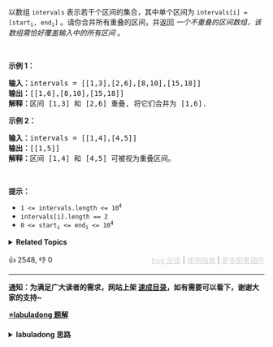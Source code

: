 <p>以数组 <code>intervals</code> 表示若干个区间的集合，其中单个区间为 <code>intervals[i] = [start<sub>i</sub>, end<sub>i</sub>]</code> 。请你合并所有重叠的区间，并返回&nbsp;<em>一个不重叠的区间数组，该数组需恰好覆盖输入中的所有区间</em>&nbsp;。</p>

<p>&nbsp;</p>

<p><strong>示例 1：</strong></p>

<pre>
<strong>输入：</strong>intervals = [[1,3],[2,6],[8,10],[15,18]]
<strong>输出：</strong>[[1,6],[8,10],[15,18]]
<strong>解释：</strong>区间 [1,3] 和 [2,6] 重叠, 将它们合并为 [1,6].
</pre>

<p><strong>示例&nbsp;2：</strong></p>

<pre>
<strong>输入：</strong>intervals = [[1,4],[4,5]]
<strong>输出：</strong>[[1,5]]
<strong>解释：</strong>区间 [1,4] 和 [4,5] 可被视为重叠区间。</pre>

<p>&nbsp;</p>

<p><strong>提示：</strong></p>

<ul> 
 <li><code>1 &lt;= intervals.length &lt;= 10<sup>4</sup></code></li> 
 <li><code>intervals[i].length == 2</code></li> 
 <li><code>0 &lt;= start<sub>i</sub> &lt;= end<sub>i</sub> &lt;= 10<sup>4</sup></code></li> 
</ul>

<details><summary><strong>Related Topics</strong></summary>数组 | 排序</details><br>

<div>👍 2548, 👎 0<span style='float: right;'><span style='color: gray;'><a href='https://github.com/labuladong/fucking-algorithm/issues' target='_blank' style='color: lightgray;text-decoration: underline;'>bug 反馈</a> | <a href='https://labuladong.online/algo/fname.html?fname=jb插件简介' target='_blank' style='color: lightgray;text-decoration: underline;'>使用指南</a> | <a href='https://labuladong.online/algo/' target='_blank' style='color: lightgray;text-decoration: underline;'>更多配套插件</a></span></span></div>

<div id="labuladong"><hr>

**通知：为满足广大读者的需求，网站上架 [速成目录](https://labuladong.online/algo/intro/quick-learning-plan/)，如有需要可以看下，谢谢大家的支持~**



<p><strong><a href="https://labuladong.online/algo/practice-in-action/interval-problem-summary/" target="_blank">⭐️labuladong 题解</a></strong></p>
<details><summary><strong>labuladong 思路</strong></summary>


<div id="labuladong_solution_zh">

## 基本思路

一个区间可以表示为 `[start, end]`，先按区间的 `start` 排序：

![](https://labuladong.online/algo/images/mergeInterval/1.jpg)

**显然，对于几个相交区间合并后的结果区间 `x`，`x.start` 一定是这些相交区间中 `start` 最小的，`x.end` 一定是这些相交区间中 `end` 最大的**：

![](https://labuladong.online/algo/images/mergeInterval/2.jpg)

由于已经排了序，`x.start` 很好确定，求 `x.end` 也很容易，可以类比在数组中找最大值的过程。

**详细题解**：
  - [一个方法解决三道区间问题](https://labuladong.online/algo/practice-in-action/interval-problem-summary/)

</div>





<div id="solution">

## 解法代码



<div class="tab-panel"><div class="tab-nav">
<button data-tab-item="cpp" class="tab-nav-button btn " data-tab-group="default" onclick="switchTab(this)">cpp🤖</button>

<button data-tab-item="python" class="tab-nav-button btn " data-tab-group="default" onclick="switchTab(this)">python🤖</button>

<button data-tab-item="java" class="tab-nav-button btn active" data-tab-group="default" onclick="switchTab(this)">java🟢</button>

<button data-tab-item="go" class="tab-nav-button btn " data-tab-group="default" onclick="switchTab(this)">go🤖</button>

<button data-tab-item="javascript" class="tab-nav-button btn " data-tab-group="default" onclick="switchTab(this)">javascript🤖</button>
</div><div class="tab-content">
<div data-tab-item="cpp" class="tab-item " data-tab-group="default"><div class="highlight">

```cpp
// 注意：cpp 代码由 chatGPT🤖 根据我的 java 代码翻译。
// 本代码的正确性已通过力扣验证，如有疑问，可以对照 java 代码查看。

#include <vector>
#include <algorithm>

class Solution {
public:
    std::vector<std::vector<int>> merge(std::vector<std::vector<int>>& intervals) {
        std::vector<std::vector<int>> res;
        // 按区间的 start 升序排列
        std::sort(intervals.begin(), intervals.end(), [](const std::vector<int>& a, const std::vector<int>& b) {
            return a[0] < b[0];
        });

        res.push_back(intervals[0]);
        for (int i = 1; i < intervals.size(); i++) {
            std::vector<int> curr = intervals[i];
            // res 中最后一个元素的引用
            std::vector<int>& last = res.back();
            if (curr[0] <= last[1]) {
                last[1] = std::max(last[1], curr[1]);
            } else {
                // 处理下一个待合并区间
                res.push_back(curr);
            }
        }
        return res;
    }
};
```

</div></div>

<div data-tab-item="python" class="tab-item " data-tab-group="default"><div class="highlight">

```python
# 注意：python 代码由 chatGPT🤖 根据我的 java 代码翻译。
# 本代码的正确性已通过力扣验证，如有疑问，可以对照 java 代码查看。

from typing import List

class Solution:
    def merge(self, intervals: List[List[int]]) -> List[List[int]]:
        res = []
        # 按区间的 start 升序排列
        intervals.sort(key=lambda x: x[0])

        res.append(intervals[0])
        for i in range(1, len(intervals)):
            curr = intervals[i]
            # res 中最后一个元素的引用
            last = res[-1]
            if curr[0] <= last[1]:
                last[1] = max(last[1], curr[1])
            else:
                # 处理下一个待合并区间
                res.append(curr)
        return res
```

</div></div>

<div data-tab-item="java" class="tab-item active" data-tab-group="default"><div class="highlight">

```java
class Solution {
    public int[][] merge(int[][] intervals) {
        LinkedList<int[]> res = new LinkedList<>();
        // 按区间的 start 升序排列
        Arrays.sort(intervals, (a, b) -> {
            return a[0] - b[0];
        });

        res.add(intervals[0]);
        for (int i = 1; i < intervals.length; i++) {
            int[] curr = intervals[i];
            // res 中最后一个元素的引用
            int[] last = res.getLast();
            if (curr[0] <= last[1]) {
                last[1] = Math.max(last[1], curr[1]);
            } else {
                // 处理下一个待合并区间
                res.add(curr);
            }
        }
        return res.toArray(new int[0][0]);
    }
}
```

</div></div>

<div data-tab-item="go" class="tab-item " data-tab-group="default"><div class="highlight">

```go
// 注意：go 代码由 chatGPT🤖 根据我的 java 代码翻译。
// 本代码的正确性已通过力扣验证，如有疑问，可以对照 java 代码查看。

import (
    "sort"
)

type Intervals [][]int

func (ivs Intervals) Len() int { return len(ivs) }
func (ivs Intervals) Swap(i, j int) { ivs[i], ivs[j] = ivs[j], ivs[i] }
func (ivs Intervals) Less(i, j int) bool { return ivs[i][0] < ivs[j][0] }

func merge(intervals [][]int) [][]int {
    // 按区间的 start 升序排列
    sort.Sort(Intervals(intervals))
    
    var res [][]int
    res = append(res, intervals[0])
    
    for i := 1; i < len(intervals); i++ {
        curr := intervals[i]
        // res 中最后一个元素的引用
        last := res[len(res)-1]
        if curr[0] <= last[1] {
            last[1] = max(last[1], curr[1])
        } else {
            // 处理下一个待合并区间
            res = append(res, curr)
        }
    }
    return res
}

// Helper function to find the maximum of two integers
func max(a, b int) int {
    if a > b {
        return a
    }
    return b
}
```

</div></div>

<div data-tab-item="javascript" class="tab-item " data-tab-group="default"><div class="highlight">

```javascript
// 注意：javascript 代码由 chatGPT🤖 根据我的 java 代码翻译。
// 本代码的正确性已通过力扣验证，如有疑问，可以对照 java 代码查看。

var merge = function(intervals) {
    let res = [];
    // 按区间的 start 升序排列
    intervals.sort((a, b) => a[0] - b[0]);

    res.push(intervals[0]);
    for (let i = 1; i < intervals.length; i++) {
        let curr = intervals[i];
        // res 中最后一个元素的引用
        let last = res[res.length - 1];
        if (curr[0] <= last[1]) {
            last[1] = Math.max(last[1], curr[1]);
        } else {
            // 处理下一个待合并区间
            res.push(curr);
        }
    }
    return res;
};
```

</div></div>
</div></div>

<hr /><details open hint-container details><summary style="font-size: medium"><strong>🍭🍭 算法可视化 🍭🍭</strong></summary><div id="data_merge-intervals"  category="leetcode" ></div><div class="resizable aspect-ratio-container" style="height: 100%;">
<div id="iframe_merge-intervals"></div></div>
</details><hr /><br />

</div>
</details>
</div>

